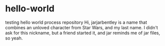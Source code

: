 # hello-world
testing hello world process repository
Hi, jarjarbentley is a name that combines an unloved character from Star Wars, and my last name.
I didn't ask for this nickname, but a friend started it, and jar reminds me of jar files, so yeah.

